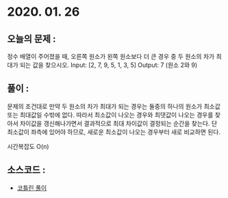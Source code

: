 # 2020. 01. 26

## 오늘의 문제 : 
정수 배열이 주어졌을 때, 오른쪽 원소가 왼쪽 원소보다 더 큰 경우 중 두 원소의 차가 최대가 되는 값을 찾으시오.
Input: [2, 7, 9, 5, 1, 3, 5]
Output: 7 (원소 2와 9)

## 풀이 : 
문제의 조건대로 만약 두 원소의 차가 최대가 되는 경우는 둘중의 하나의 원소가 최소값 또는 최대값일 수밖에 없다.
따라서 최소값이 나오는 경우와 최댓값이 나오는 경우를 찾아서 차이값을 갱신해나가면서
결과적으로 최대 차이값이 결정되는 순간을 찾는다.
단 최소값이 좌측에 있어야 하므로, 새로운 최소값이 나오는 경우부터 새로 비교하면 된다.
 
시간복잡도 O(n)
 
## 소스코드 : 

- [코틀린 풀이](../../src/main/java/dev/haenara/mailprogramming/solution/y2020/m01/d26/Solution200126.kt)